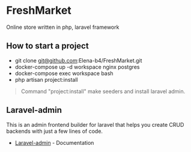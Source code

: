 FreshMarket 
====================
Online store written in php, laravel framework

## How to start a project

- git clone git@github.com:Elena-b4/FreshMarket.git
- docker-compose up -d workspace nginx postgres 
- docker-compose exec workspace bash
- php artisan project:install


> Command "project:install" make seeders 
and install laravel admin.


## Laravel-admin

This is an admin frontend builder for laravel that helps you create CRUD backends with just a few lines of code.

- [Laravel-admin] - Documentation

[Laravel-admin]: <https://laravel-admin.org/docs/en/README>
  
